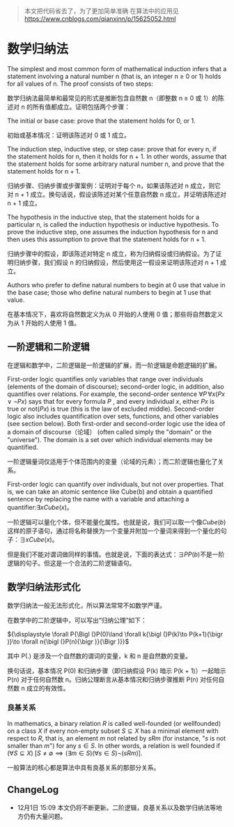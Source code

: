 > 本文把代码省去了，为了更加简单准确
> 在算法中的应用见
> https://www.cnblogs.com/qianxinn/p/15625052.html

# 数学归纳法

The simplest and most common form of mathematical induction infers that a statement involving a natural number n (that is, an integer n ≥ 0 or 1) holds for all values of n. The proof consists of two steps:

数学归纳法最简单和最常见的形式是推断包含自然数 n（即整数 n ≥ 0 或 1）的陈述对 n 的所有值都成立。证明包括两个步骤：

The initial or base case: prove that the statement holds for 0, or 1.

初始或基本情况：证明该陈述对 0 或 1 成立。

The induction step, inductive step, or step case: prove that for every n, if the statement holds for n, then it holds for n + 1. In other words, assume that the statement holds for some arbitrary natural number n, and prove that the statement holds for n + 1.

归纳步骤、归纳步骤或步骤案例：证明对于每个 n，如果该陈述对 n 成立，则它对 n + 1 成立。换句话说，假设该陈述对某个任意自然数 n 成立，并证明该陈述对 n + 1 成立。

The hypothesis in the inductive step, that the statement holds for a particular n, is called the induction hypothesis or inductive hypothesis. To prove the inductive step, one assumes the induction hypothesis for n and then uses this assumption to prove that the statement holds for n + 1.

归纳步骤中的假设，即该陈述对特定 n 成立，称为归纳假设或归纳假设。为了证明归纳步骤，我们假设 n 的归纳假设，然后使用这一假设来证明该陈述对 n + 1 成立。

Authors who prefer to define natural numbers to begin at 0 use that value in the base case; those who define natural numbers to begin at 1 use that value.

在基本情况下，喜欢将自然数定义为从 0 开始的人使用 0 值；那些将自然数定义为从 1 开始的人使用 1 值。

## 一阶逻辑和二阶逻辑

在逻辑和数学中，二阶逻辑是一阶逻辑的扩展，而一阶逻辑是命题逻辑的扩展。 

First-order logic quantifies only variables that range over individuals (elements of the domain of discourse); second-order logic, in addition, also quantifies over relations. For example, the second-order sentence ${\displaystyle \forall P\,\forall x(Px\lor \neg Px)}$ says that for every formula $P$ , and every individual $x$, either $Px$ is true or not($Px$) is true (this is the law of excluded middle). Second-order logic also includes quantification over sets, functions, and other variables (see section below). Both first-order and second-order logic use the idea of a domain of discourse（论域） (often called simply the "domain" or the "universe"). The domain is a set over which individual elements may be quantified.

一阶逻辑量词仅适用于个体范围内的变量（论域的元素）；而二阶逻辑也量化了关系。

First-order logic can quantify over individuals, but not over properties. That is, we can take an atomic sentence like Cube(b) and obtain a quantified sentence by replacing the name with a variable and attaching a quantifier:$∃x Cube(x)$。

一阶逻辑可以量化个体，但不能量化属性。也就是说，我们可以取一个像$Cube(b)$这样的原子语句，通过将名称替换为一个变量并附加一个量词来得到一个量化的句子：$∃x Cube(x)$。

但是我们不能对谓词做同样的事情。也就是说，下面的表达式：$∃P P(b)$不是一阶逻辑的句子。但这是一个合法的二阶逻辑语句。

## 数学归纳法形式化

数学归纳法一般无法形式化，所以算法常常不如数学严谨。

在数学中的二阶逻辑中，可以写出“归纳公理”如下：

${\displaystyle \forall P{\Bigl (}P(0)\land \forall k{\bigl (}P(k)\to P(k+1){\bigr )}\to \forall n{\bigl (}P(n){\bigr )}{\Bigr )}}$

其中 P(.) 是涉及一个自然数的谓词的变量，k 和 n 是自然数的变量。

换句话说，基本情况 P(0) 和归纳步骤（即归纳假设 P(k) 暗示 P(k + 1)）一起暗示 P(n) 对于任何自然数 n。归纳公理断言从基本情况和归纳步骤推断 P(n) 对任何自然数 n 成立的有效性。

### 良基关系

In mathematics, a binary relation $R$ is called well-founded (or wellfounded) on a class $X$ if every non-empty subset $S ⊆ X$ has a minimal element with respect to $R$, that is, an element $m$ not related by $sRm$ (for instance, "$s$ is not smaller than $m$") for any $s ∈ S$. In other words, a relation is well founded if
${\displaystyle (\forall S\subseteq X)\;[S\neq \emptyset \implies (\exists m\in S)(\forall s\in S)\lnot (sRm)].}$

一般算法的核心都是算法中具有良基关系的那部分关系。


## ChangeLog

- 12月1日 15:09 本文仍将不断更新。二阶逻辑，良基关系以及数学归纳法等地方仍有大量问题。
